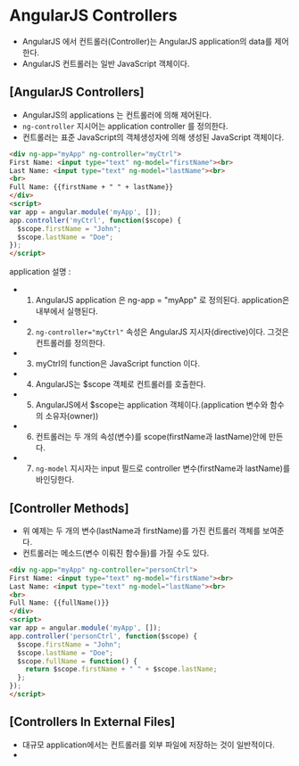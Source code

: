 # AngularJS Controllers
 - AngularJS 에서 컨트롤러(Controller)는 AngularJS application의 data를 제어한다.
 - AngularJS 컨트롤러는 일반 JavaScript 객체이다.

## [AngularJS Controllers]
 - AngularJS의 applications 는 컨트롤러에 의해 제어된다.
 - `ng-controller` 지시어는 application controller 를 정의한다.
 - 컨트롤러는 표준 JavaScript의 객체생성자에 의해 생성된 JavaScript 객체이다.

~~~HTML
<div ng-app="myApp" ng-controller="myCtrl">
First Name: <input type="text" ng-model="firstName"><br>
Last Name: <input type="text" ng-model="lastName"><br>
<br>
Full Name: {{firstName + " " + lastName}}
</div>
<script>
var app = angular.module('myApp', []);
app.controller('myCtrl', function($scope) {
  $scope.firstName = "John";
  $scope.lastName = "Doe";
});
</script>
~~~

application 설명 :

- 1) AngularJS application 은 ng-app = "myApp" 로 정의된다. application은 <div> 내부에서 실행된다.
- 2) `ng-controller="myCtrl"` 속성은 AngularJS 지시자(directive)이다. 그것은 컨트롤러를 정의한다.
- 3) myCtrl의 function은 JavaScript function 이다.
- 4) AngularJS는 $scope 객체로 컨트롤러를 호출한다.
- 5) AngularJS에서 $scope는 application 객체이다.(application 변수와 함수의 소유자(owner))
- 6) 컨트롤러는 두 개의 속성(변수)를 scope(firstName과 lastName)안에 만든다.
- 7) `ng-model` 지시자는 input 필드로 controller 변수(firstName과 lastName)를 바인딩한다.


## [Controller Methods]
 - 위 예제는 두 개의 변수(lastName과 firstName)를 가진 컨트롤러 객체를 보여준다.
 - 컨트롤러는 메소드(변수 이뤄진 함수들)를 가질 수도 있다.

~~~HTML
<div ng-app="myApp" ng-controller="personCtrl">
First Name: <input type="text" ng-model="firstName"><br>
Last Name: <input type="text" ng-model="lastName"><br>
<br>
Full Name: {{fullName()}}
</div>
<script>
var app = angular.module('myApp', []);
app.controller('personCtrl', function($scope) {
  $scope.firstName = "John";
  $scope.lastName = "Doe";
  $scope.fullName = function() {
    return $scope.firstName + " " + $scope.lastName;
  };
});
</script>
~~~


## [Controllers In External Files]
 - 대규모 application에서는 컨트롤러를 외부 파일에 저장하는 것이 일반적이다.
 - <script> 태그 사이의 코드를 personController.js 라는 외부 파일로 복사하자.

~~~HTML
<div ng-app="myApp" ng-controller="personCtrl">
First Name: <input type="text" ng-model="firstName"><br>
Last Name: <input type="text" ng-model="lastName"><br>
<br>
Full Name: {{fullName()}}
</div>
<script src="personController.js"></script>
~~~


## [Another Example]
 - 다음 예제에서는 새 컨트롤러 파일을 만든다.

~~~javascript
angular.module('myApp', []).controller('namesCtrl', function($scope) {
  $scope.names = [
    {name:'Jani',country:'Norway'},
    {name:'Hege',country:'Sweden'},
    {name:'Kai',country:'Denmark'}
  ];
});
~~~
 - namesController.js로 파일을 저장하자.
 - 그런 다음 application에서 컨트롤러 파일을 사용해 보자.

~~~HTML
<div ng-app="myApp" ng-controller="namesCtrl">
<ul>
  <li ng-repeat="x in names">
    {{ x.name + ', ' + x.country }}
  </li>
</ul>
</div>
<script src="namesController.js"></script>
~~~
